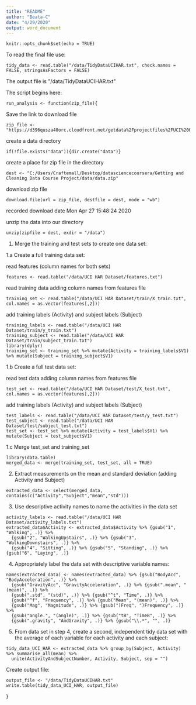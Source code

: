 ```yaml
---
title: "README"
author: "Beata-C"
date: "4/29/2020"
output: word_document
---
```


```{r setup, include=FALSE}
knitr::opts_chunk$set(echo = TRUE)
```

To read the final file use:

```{r}
tidy_data <- read.table("/data/TidyDataUCIHAR.txt", check.names = FALSE, stringsAsFactors = FALSE)
```

The output file is "/data/TidyDataUCIHAR.txt"


The script begins here:

```{r}
run_analysis <- function(zip_file){
```

Save the link to download file

```{r}
zip_file <- "https://d396qusza40orc.cloudfront.net/getdata%2Fprojectfiles%2FUCI%20HAR%20Dataset.zip"
```

create a data directory

```{r}
if(!file.exists("data")){dir.create("data")}
```

create a place for zip file in the directory

```{r}
dest <- "C:/Users/Craftemall/Desktop/datasciencecoursera/Getting and Cleaning Data Course Project/data/data.zip"
```

download zip file

```{r}
download.file(url = zip_file, destfile = dest, mode = "wb")
```

recorded download date Mon Apr 27 15:48:24 2020

unzip the data into our directory

```{r}
unzip(zipfile = dest, exdir = "/data")
```

1. Merge the training and test sets to create one data set:

1.a Create a full training data set:

read features (column names for both sets)

```{r}
features <- read.table("/data/UCI HAR Dataset/features.txt")
```

read training data adding column names from features file

```{r}
training_set <- read.table("/data/UCI HAR Dataset/train/X_train.txt", col.names = as.vector(features[,2]))
```

add training labels (Activity) and subject labels (Subject)

```{r}
training_labels <- read.table("/data/UCI HAR Dataset/train/y_train.txt")
training_subject <- read.table("/data/UCI HAR Dataset/train/subject_train.txt")
library(dplyr)
training_set <- training_set %>% mutate(Activity = training_labels$V1) %>% mutate(Subject = training_subject$V1)
```

1.b Create a full test data set:

read test data adding column names from features file

```{r}
test_set <- read.table("/data/UCI HAR Dataset/test/X_test.txt", col.names = as.vector(features[,2]))
```

add training labels (Activity) and subject labels (Subject)

```{r}
test_labels <- read.table("/data/UCI HAR Dataset/test/y_test.txt")
test_subject <- read.table("/data/UCI HAR Dataset/test/subject_test.txt")
test_set <- test_set %>% mutate(Activity = test_labels$V1) %>% mutate(Subject = test_subject$V1)
```

1.c Merge test_set and training_set

```{r}
library(data.table)
merged_data <- merge(training_set, test_set, all = TRUE)
```

2. Extract measurements on the mean and standard deviation (adding Activity and Subject)

```{r}
extracted_data <- select(merged_data, contains(c("Activity","Subject","mean","std")))
```

3. Use descriptive activity names to name the activities in the data set

```{r}
activity_labels <- read.table("/data/UCI HAR Dataset/activity_labels.txt")
extracted_data$Activity <- extracted_data$Activity %>% {gsub("1", "Walking", .)} %>%
  {gsub("2", "WalkingUpstairs", .)} %>% {gsub("3", "WalkingDownstairs", .)} %>%
  {gsub("4", "Sitting", .)} %>% {gsub("5", "Standing", .)} %>% {gsub("6", "Laying", .)}
```

4. Appropriately label the data set with descriptive variable names:

```{r}
names(extracted_data) <- names(extracted_data) %>% {gsub("BodyAcc", "BodyAcceleration", .)} %>% 
  {gsub("GravityAcc", "GravityAcceleration", .)} %>% {gsub(".mean", "(mean)", .)} %>% 
  {gsub(".std", "(std)", .)} %>% {gsub("^t", "Time", .)} %>% 
  {gsub("^f", "Frequency", .)} %>% {gsub("Mean", "(mean)", .)} %>% 
  {gsub("Mag", "Magnitude", .)} %>% {gsub(")Freq", ")Frequency", .)} %>% 
  {gsub("angle.", "(angle)", .)} %>% {gsub("tB", "TimeB", .)} %>% 
  {gsub(".gravity", "AndGravity", .)} %>% {gsub("\\.*", "", .)}
```

5. From data set in step 4, create a second, independent tidy data set with the average of each variable for each activity and each subject:

```{r}
tidy_data_UCI_HAR <- extracted_data %>% group_by(Subject, Activity) %>% summarise_all(mean) %>%
  unite(ActivityAndSubjectNumber, Activity, Subject, sep = "")
```

Create output file:

```{r}
output_file <- "/data/TidyDataUCIHAR.txt"
write.table(tidy_data_UCI_HAR, output_file)
```


}


